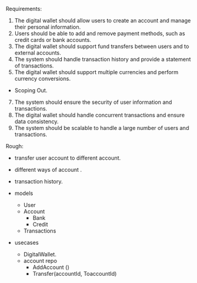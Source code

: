 Requirements:

1. The digital wallet should allow users to create an account and manage their personal information.
2. Users should be able to add and remove payment methods, such as credit cards or bank accounts. 
3. The digital wallet should support fund transfers between users and to external accounts.
4. The system should handle transaction history and provide a statement of transactions.
5. The digital wallet should support multiple currencies and perform currency conversions.
  - Scoping Out.
7. The system should ensure the security of user information and transactions.
8. The digital wallet should handle concurrent transactions and ensure data consistency.
9. The system should be scalable to handle a large number of users and transactions.


Rough:
  - transfer user account to different account.
  - different ways of account .
  - transaction history.

- models
  - User
  - Account
    - Bank
    - Credit
  - Transactions
  
- usecases
  - DigitalWallet.
  - account repo
    - AddAccount ()
    - Transfer(accountId, ToaccountId)
